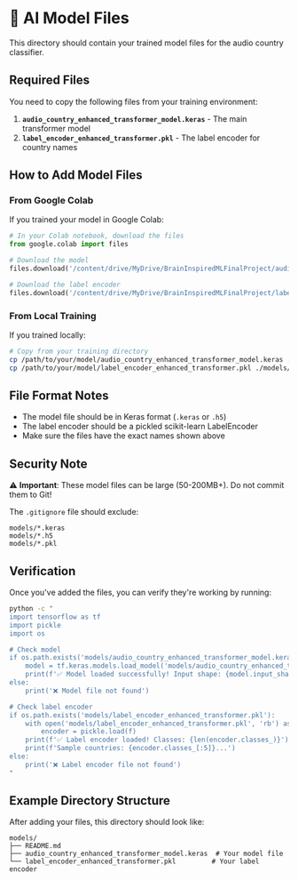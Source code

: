 # 🤖 AI Model Files

This directory should contain your trained model files for the audio country classifier.

## Required Files

You need to copy the following files from your training environment:

1. **`audio_country_enhanced_transformer_model.keras`** - The main transformer model
2. **`label_encoder_enhanced_transformer.pkl`** - The label encoder for country names

## How to Add Model Files

### From Google Colab
If you trained your model in Google Colab:

```python
# In your Colab notebook, download the files
from google.colab import files

# Download the model
files.download('/content/drive/MyDrive/BrainInspiredMLFinalProject/audio_country_enhanced_transformer_model.h5')

# Download the label encoder
files.download('/content/drive/MyDrive/BrainInspiredMLFinalProject/label_encoder_enhanced_transformer.pkl')
```

### From Local Training
If you trained locally:

```bash
# Copy from your training directory
cp /path/to/your/model/audio_country_enhanced_transformer_model.keras ./models/
cp /path/to/your/model/label_encoder_enhanced_transformer.pkl ./models/
```

## File Format Notes

- The model file should be in Keras format (`.keras` or `.h5`)
- The label encoder should be a pickled scikit-learn LabelEncoder
- Make sure the files have the exact names shown above

## Security Note

⚠️ **Important**: These model files can be large (50-200MB+). Do not commit them to Git!

The `.gitignore` file should exclude:
```
models/*.keras
models/*.h5
models/*.pkl
```

## Verification

Once you've added the files, you can verify they're working by running:

```bash
python -c "
import tensorflow as tf
import pickle
import os

# Check model
if os.path.exists('models/audio_country_enhanced_transformer_model.keras'):
    model = tf.keras.models.load_model('models/audio_country_enhanced_transformer_model.keras')
    print(f'✅ Model loaded successfully! Input shape: {model.input_shape}')
else:
    print('❌ Model file not found')

# Check label encoder
if os.path.exists('models/label_encoder_enhanced_transformer.pkl'):
    with open('models/label_encoder_enhanced_transformer.pkl', 'rb') as f:
        encoder = pickle.load(f)
    print(f'✅ Label encoder loaded! Classes: {len(encoder.classes_)}')
    print(f'Sample countries: {encoder.classes_[:5]}...')
else:
    print('❌ Label encoder file not found')
"
```

## Example Directory Structure

After adding your files, this directory should look like:

```
models/
├── README.md
├── audio_country_enhanced_transformer_model.keras  # Your model file
└── label_encoder_enhanced_transformer.pkl         # Your label encoder
```